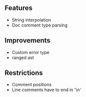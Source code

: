 ## Features
- String interpolation
- Doc comment type parsing


## Improvements
- Custom error type
- ranged ast

## Restrictions
- Comment positions
- Line comments have to end in '\n'
